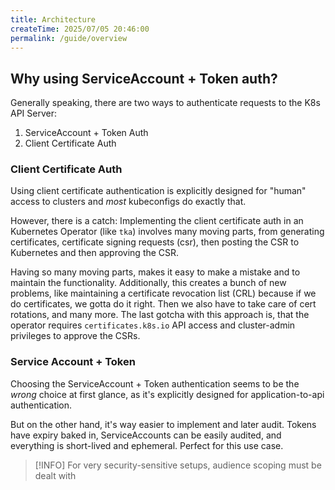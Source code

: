```yaml
---
title: Architecture
createTime: 2025/07/05 20:46:00
permalink: /guide/overview
---
```


## Why using ServiceAccount + Token auth?

Generally speaking, there are two ways to authenticate requests to the K8s API Server:

1. ServiceAccount + Token Auth
2. Client Certificate Auth

### Client Certificate Auth

Using client certificate authentication is explicitly designed for "human" access to clusters and _most_ kubeconfigs do exactly that.

However, there is a catch: Implementing the client certificate auth in an Kubernetes Operator (like `tka`) involves
many moving parts, from generating certificates, certificate signing requests (csr), then posting the CSR to Kubernetes
and then approving the CSR.

Having so many moving parts, makes it easy to make a mistake and to maintain the functionality. Additionally, this creates
a bunch of new problems, like maintaining a certificate revocation list (CRL) because if we do certificates, we gotta do 
it right. Then we also have to take care of cert rotations, and many more.
The last gotcha with this approach is, that the operator requires `certificates.k8s.io` API access
and cluster-admin privileges to approve the CSRs.

### Service Account + Token

Choosing the ServiceAccount + Token authentication seems to be the _wrong_ choice at first glance, as it's explicitly designed
for application-to-api authentication. 

But on the other hand, it's way easier to implement and later audit. Tokens have expiry baked in, ServiceAccounts can 
be easily audited, and everything is short-lived and ephemeral. Perfect for this use case.

> [!INFO]
> For very security-sensitive setups, audience scoping must be dealt with